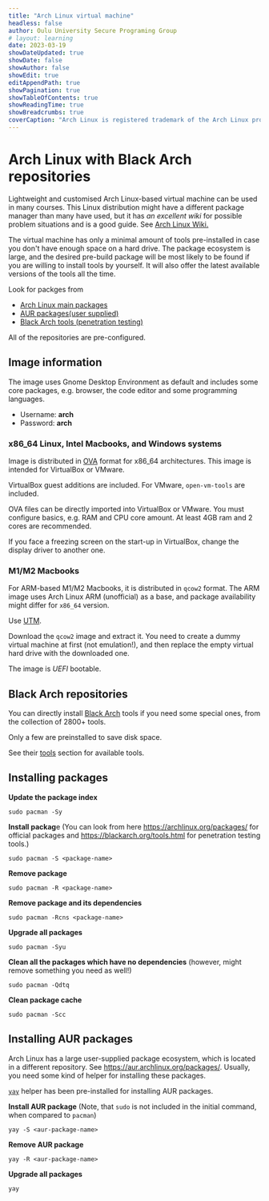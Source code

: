 ```yaml
---
title: "Arch Linux virtual machine"
headless: false
author: Oulu University Secure Programing Group
# layout: learning
date: 2023-03-19
showDateUpdated: true
showDate: false
showAuthor: false
showEdit: true
editAppendPath: true
showPagination: true 
showTableOfContents: true
showReadingTime: true
showBreadcrumbs: true
coverCaption: "Arch Linux is registered trademark of the Arch Linux project" 
---
```


# Arch Linux with Black Arch repositories

Lightweight and customised Arch Linux-based virtual machine can be used in many courses.
This Linux distribution might have a different package manager than many have used, but it has *an excellent wiki* for possible problem situations and is a good guide.
See [Arch Linux Wiki.](https://wiki.archlinux.org/)

The virtual machine has only a minimal amount of tools pre-installed in case you don't have enough space on a hard drive.
The package ecosystem is large, and the desired pre-build package will be most likely to be found if you are willing to install tools by yourself.
It will also offer the latest available versions of the tools all the time.

Look for packges from
  * [Arch Linux main packages](https://archlinux.org/packages/)
  * [AUR packages(user supplied)](https://aur.archlinux.org/packages)
  * [Black Arch tools (penetration testing)](https://blackarch.org/tools.html)

All of the repositories are pre-configured.

## Image information

The image uses Gnome Desktop Environment as default and includes some core packages, e.g. browser, the code editor and some programming languages.

* Username: **arch**
* Password: **arch**

### x86_64 Linux, Intel Macbooks, and Windows systems

Image is distributed in [OVA](https://en.wikipedia.org/wiki/Open_Virtualization_Format) format for x86_64 architectures.
This image is intended for VirtualBox or VMware.

VirtualBox guest additions are included.
For VMware, `open-vm-tools` are included.

OVA files can be directly imported into VirtualBox or VMware.
You must configure basics, e.g. RAM and CPU core amount.
At least 4GB ram and 2 cores are recommended.

If you face a freezing screen on the start-up in VirtualBox, change the display driver to another one.

### M1/M2 Macbooks

For ARM-based M1/M2 Macbooks, it is distributed in `qcow2` format.
The ARM image uses Arch Linux ARM (unofficial) as a base, and package availability might differ for `x86_64` version.

Use [UTM](https://mac.getutm.app/).

Download the `qcow2` image and extract it.
You need to create a dummy virtual machine at first (not emulation!), and then replace the empty virtual hard drive with the downloaded one.

The image is _UEFI_ bootable.


## Black Arch repositories

You can directly install [Black Arch](https://blackarch.org/) tools if you need some special ones, from the collection of 2800+ tools.

Only a few are preinstalled to save disk space.

See their [tools](https://blackarch.org/tools.html) section for available tools.


## Installing packages

**Update the package index**

```console
sudo pacman -Sy
```
    
**Install packag**e (You can look from here https://archlinux.org/packages/ for official packages and https://blackarch.org/tools.html for penetration testing tools.)

```console
sudo pacman -S <package-name>
```

**Remove package**
```console
sudo pacman -R <package-name>
```

**Remove package and its dependencies**
```console
sudo pacman -Rcns <package-name>
```

**Upgrade all packages**
```console
sudo pacman -Syu
```

**Clean all the packages which have no dependencies** (however, might remove something you need as well!)

```console
sudo pacman -Qdtq
```

**Clean package cache**
```console
sudo pacman -Scc
```

## Installing AUR packages

Arch Linux has a large user-supplied package ecosystem, which is located in a different repository.
See https://aur.archlinux.org/packages/.
Usually, you need some kind of helper for installing these packages. 

[`yay`](https://github.com/Jguer/yay) helper has been pre-installed for installing AUR packages.

**Install AUR package** (Note, that `sudo` is not included in the initial command, when compared to `pacman`)

```console
yay -S <aur-package-name>
```
**Remove AUR package**

```console
yay -R <aur-package-name>
```

**Upgrade all packages**
```console
yay
```
